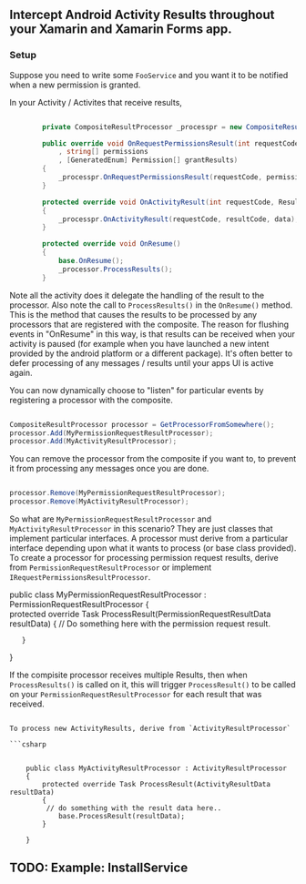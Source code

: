 
## Intercept Android Activity Results throughout your Xamarin and Xamarin Forms app.


### Setup

Suppose you need to write some `FooService` and you want it to be notified when a new permission is granted.  

In your Activity / Activites that receive results,

```csharp

		private CompositeResultProcessor _processpr = new CompositeResultProcessor() // In a real application you would register this in your DI container as a singleton.

		public override void OnRequestPermissionsResult(int requestCode
            , string[] permissions
            , [GeneratedEnum] Permission[] grantResults)
        {           
            _processpr.OnRequestPermissionsResult(requestCode, permissions, grantResults);
        }

		protected override void OnActivityResult(int requestCode, Result resultCode, Intent data)
        {
            _processpr.OnActivityResult(requestCode, resultCode, data);
        }

		protected override void OnResume()
        {
            base.OnResume();
            _processor.ProcessResults();
        }

```

Note all the activity does it delegate the handling of the result to the processor.
Also note the call to `ProcessResults()` in the `OnResume()` method. This is the method that causes the results to be processed by any processors that are registered with the composite.
The reason for flushing events in "OnResume" in this way, is that results can be received when your activity is paused (for example when you have launched a new intent provided by the android platform or a different package).
It's often better to defer processing of any messages / results until your apps UI is active again.


You can now dynamically choose to "listen" for particular events by registering a processor with the composite.


```csharp

CompositeResultProcessor processor = GetProcessorFromSomewhere();
processor.Add(MyPermissionRequestResultProcessor);
processor.Add(MyActivityResultProcessor);

```

You can remove the processor from the composite if you want to, to prevent it from processing any messages once you are done.

```csharp

processor.Remove(MyPermissionRequestResultProcessor);
processor.Remove(MyActivityResultProcessor);

```

So what are `MyPermissionRequestResultProcessor` and `MyActivityResultProcessor` in this scenario? 
They are just classes that implement particular interfaces. A processor must derive from a particular interface depending upon what it wants to process (or base class provided).
To create a processor for processing permission request results, derive from `PermissionRequestResultProcessor` or implement `IRequestPermissionsResultProcessor`.


public class MyPermissionRequestResultProcessor : PermissionRequestResultProcessor
{   
	   protected override Task ProcessResult(PermissionRequestResultData resultData)
       {
	        // Do something here with the permission request result.	
           
       }
}

If the compisite processor receives multiple Results, then when `ProcessResults()` is called on it, this will trigger `ProcessResult()` to be called on your `PermissionRequestResultProcessor` for each result that was received.

```

To process new ActivityResults, derive from `ActivityResultProcessor` 

```csharp


    public class MyActivityResultProcessor : ActivityResultProcessor
    {     
        protected override Task ProcessResult(ActivityResultData resultData)
        {
		 // do something with the result data here..
            base.ProcessResult(resultData);
        }    

    }

```

## TODO: Example: InstallService